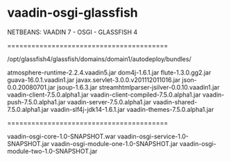 # vaadin-osgi-glassfish

NETBEANS: VAADIN 7 - OSGI - GLASSFISH 4

========================================

/opt/glassfish4/glassfish/domains/domain1/autodeploy/bundles/

atmosphere-runtime-2.2.4.vaadin5.jar
dom4j-1.6.1.jar
flute-1.3.0.gg2.jar
guava-16.0.1.vaadin1.jar
javax.servlet-3.0.0.v201112011016.jar
json-0.0.20080701.jar
jsoup-1.6.3.jar
streamhtmlparser-jsilver-0.0.10.vaadin1.jar
vaadin-client-7.5.0.alpha1.jar
vaadin-client-compiled-7.5.0.alpha1.jar
vaadin-push-7.5.0.alpha1.jar
vaadin-server-7.5.0.alpha1.jar
vaadin-shared-7.5.0.alpha1.jar
vaadin-slf4j-jdk14-1.6.1.jar
vaadin-themes-7.5.0.alpha1.jar

========================================

vaadin-osgi-core-1.0-SNAPSHOT.war
vaadin-osgi-service-1.0-SNAPSHOT.jar
vaadin-osgi-module-one-1.0-SNAPSHOT.jar
vaadin-osgi-module-two-1.0-SNAPSHOT.jar


